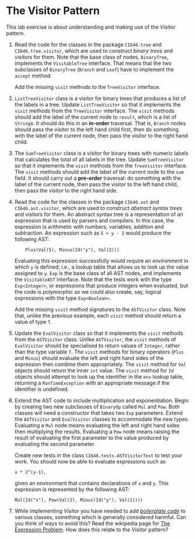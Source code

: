 # The Visitor Pattern

This lab exercise is about understanding and making use of the
*Visitor* pattern.

1. Read the code for the classes in the package
`CI646.tree` and `CI646.tree.visitor`, which are used to
construct *binary trees* and *visitors* for them. Note that
the base class of nodes, `BinaryTree`, implements the
`VisitableTree` interface. That means that the two subclasses
of `BinaryTree` (`Branch` and `Leaf`) have to
implement the `accept` method.
  
    Add the missing `visit` methods to the `TreeVisitor` interface.
  
2. `ListTreeVisitor` class is a visitor for binary trees that produces a
list of the labels in a tree. Update `ListTreeVisitor` so that it
implements the `visit` methods from the `TreeVisitor` interface. The
`visit` methods should add the label of the current node to `result`,
which is a list of `String`s. It should do this in an **in-order**
traversal. That is, `Branch` nodes should pass the visitor to the left
hand child first, then do something with the label of the current
node, then pass the visitor to the right hand child.
  
3. The `SumTreeVisitor` class is a visitor for binary trees with numeric
labels that calculates the total of all labels in the tree. Update
`SumTreeVisitor` so that it implements the `visit` methods from the
`TreeVisitor` interface. The `visit` methods should add the label of
the current node to the `sum` field. It should carry out a
**pre-order** traversal: do something with the label of the
current node, then pass the visitor to the left hand child, then pass
the visitor to the right hand side.
  
4. Read the code for the classes in the package `CI646.ast` and
`CI646.ast.visitor`, which are used to construct *abstract syntax
trees* and visitors for them. An abstract syntax tree is a
representation of an expression that is used by parsers and
compilers. In this case, the expression is arithmetic with numbers,
variables, addition and subtraction. An expression such as `5 + y - 2`
would produce the following AST:
  
    ```
        Plus(Val(5), Minus(Id("y"), Val(2)))
    ```
   
    Evaluating this expression successfully would require an
*environment* in which `y` is defined; i.e., a lookup table that
allows us to look up the value assigned to `y`. `Exp` is the base
class of all AST nodes, and implements the `VisitableAST`
interface. Note that the tests work with the type `Exp<Integer>`, or
expressions that produce integers when evaluated, but the code is
polymorphic so we could also create, say, logical expressions with the
type `Exp<Boolean>`.

    Add the missing `visit` method signatures to the `ASTVisitor`
class. Note that, unlike the previous example, each `visit` method
should return a value of type `T`.

5. Update the `EvalVisitor` class so that it implements the `visit`
methods from the `ASTVisitor` class. Unlike `ASTVisitor`, the `visit`
methods of `EvalVisitor` should be specialised to return values of
`Integer`, rather than the type variable `T`. The `visit` methods for
binary operators (`Plus` and `Minus`) should evaluate the left and
right hand sides of the expression then combine them
appropriately. The `visit` method for `Val` objects should return the
inner `int` value. The `visit` method for `Id` objects should attempt
to look up the identifier in the `env` lookup table, returning a
`RunTimeException` with an appropriate message if the identifier is
undefined.

6. Extend the AST code to include multiplication and
exponentiation. Begin by creating two new subclasses of `BinaryOp`
called `Mul` and `Pow`. Both classes will need a constructor that
takes two `Exp` parameters. Extend the `ASTVisitor` and `EvalVisitor`
classes to accommodate the new types. Evaluating a `Mul` node means
evaluating the left and right hand sides then multiplying the
results. Evaluating a `Pow` node means raising the result of
evaluating the first parameter to the value produced by evaluating the
second parameter.

    Create new tests in the class `CI646.tests.ASTVisitorTest` to test
your work. You should now be able to evaluate expressions such as 
    
    ```
    x * 2^(y-1), 
	```
   
    given an environment that contains declarations of `x`
and `y`. This expression is represented by the following AST:

    ```
    Mul(Id("x"), Pow(Val(2), Minus(Id("y"), Val(1))))
    ```
   
7. While implementing *Visitor* you have needed to add 
[*boilerplate code*](https://en.wikipedia.org/wiki/Boilerplate_code)
  to various classes, something which is generally considered
  harmful. Can you think of ways to avoid this? Read the 
  wikipedia page for 
  [The Expression Problem](https://en.wikipedia.org/wiki/Expression_problem).
  How does this relate to the *Visitor* pattern?

